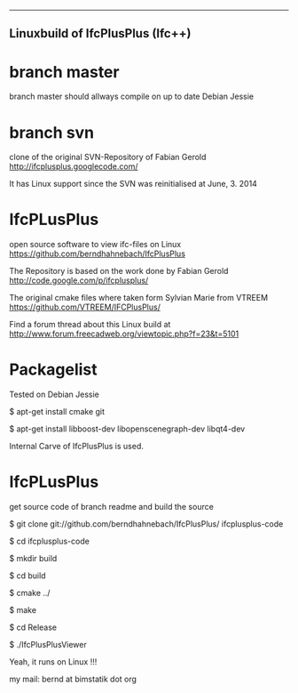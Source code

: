 ----------------------------------
Linuxbuild of IfcPlusPlus (Ifc++)
----------------------------------


branch master
=============
branch master should allways compile on up to date Debian Jessie



branch svn
=============
clone of the original SVN-Repository of Fabian Gerold  http://ifcplusplus.googlecode.com/

It has Linux support since the SVN was reinitialised at June, 3. 2014




IfcPLusPlus
============
open source software to view ifc-files on Linux
https://github.com/berndhahnebach/IfcPlusPlus

The Repository is based on the work done by Fabian Gerold 
http://code.google.com/p/ifcplusplus/

The original cmake files where taken form Sylvian Marie from VTREEM
https://github.com/VTREEM/IFCPlusPlus/

Find a forum thread about this Linux build at
http://www.forum.freecadweb.org/viewtopic.php?f=23&t=5101


Packagelist
===========
Tested on Debian Jessie

$ apt-get install cmake git 

$ apt-get install libboost-dev libopenscenegraph-dev libqt4-dev


Internal Carve of IfcPlusPlus is used.


IfcPLusPlus
===========
get source code of branch readme and build the source

$ git clone git://github.com/berndhahnebach/IfcPlusPlus/  ifcplusplus-code

$ cd ifcplusplus-code

$ mkdir build

$ cd build

$ cmake ../

$ make

$ cd Release

$ ./IfcPlusPlusViewer


Yeah, it runs on Linux !!!

my mail: bernd at bimstatik dot org
